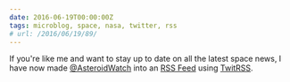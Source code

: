 ```yaml
---
date: 2016-06-19T00:00:00Z
tags: microblog, space, nasa, twitter, rss
# url: /2016/06/19/89/
---
```


If you're like me and want to stay up to date on all the latest space news, I have now made [@AsteroidWatch](https://twitter.com/AsteroidWatch) into an [RSS Feed](https://twitrss.me/twitter_user_to_rss/?user=AsteroidWatch) using [TwitRSS](https://twitrss.me).